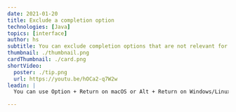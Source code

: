 ```yaml
---
date: 2021-01-20
title: Exclude a completion option
technologies: [Java]
topics: [interface]
author: hs
subtitle: You can exclude completion options that are not relevant for your code
thumbnail: ./thumbnail.png
cardThumbnail: ./card.png
shortVideo:
  poster: ./tip.png
  url: https://youtu.be/hOCa2-q7W2w
leadin: |
  You can use Option + Return on macOS or Alt + Return on Windows/Linux to show context actions and exclude completion options that you don't want to be displayed in future.

---
```

